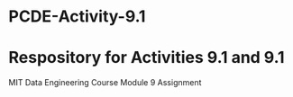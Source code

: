 # PCDE-Activity-9.1
# Respository for Activities 9.1 and 9.1
MIT Data Engineering Course Module 9 Assignment
